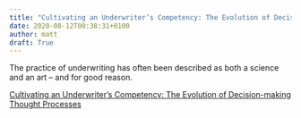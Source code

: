 ```yaml
---
title: "Cultivating an Underwriter’s Competency: The Evolution of Decision-making Thought Processes"
date: 2020-08-12T00:38:31+0100
author: matt
draft: True
---
```

The practice of underwriting has often been described as both a science and an art – and for good reason.
 

[ Cultivating an Underwriter’s Competency: The Evolution of Decision-making Thought Processes ]( https://www.rgare.com/knowledge-center/media/articles/cultivating-an-underwriter-s-competency-the-evolution-of-decision-making-thought-processes )
